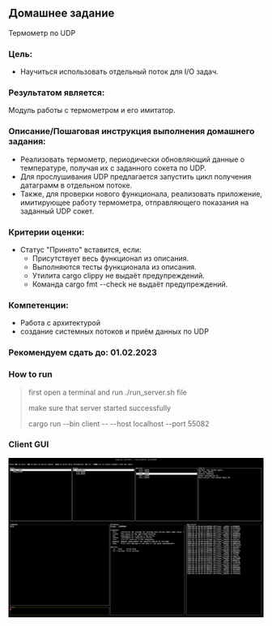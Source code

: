 ## Домашнее задание

Термометр по UDP

### Цель:

- Научиться использовать отдельный поток для I/O задач.

### Результатом является:

Модуль работы с термометром и его имитатор.


### Описание/Пошаговая инструкция выполнения домашнего задания:

- Реализовать термометр, периодически обновляющий данные о температуре, получая их с заданного сокета по UDP.
- Для прослушивания UDP предлагается запустить цикл получения датаграмм в отдельном потоке.
- Также, для проверки нового функционала, реализовать приложение, имитирующее работу термометра, отправляющего показания
 на заданный UDP сокет.


### Критерии оценки:

- Статус "Принято" вставится, если:
    - Присутствует весь функционал из описания.
    - Выполняются тесты функционала из описания.
    - Утилита cargo clippy не выдаёт предупреждений.
    - Команда cargo fmt --check не выдаёт предупреждений.

### Компетенции:
- Работа с архитектурой
- создание системных потоков и приём данных по UDP

### Рекомендуем сдать до: 01.02.2023



### How to run
> first open a terminal and  run ./run_server.sh file
> 
> make sure that server started successfully
> 
> cargo run --bin client -- --host localhost --port 55082

### Client GUI

![client](client-gui.png)